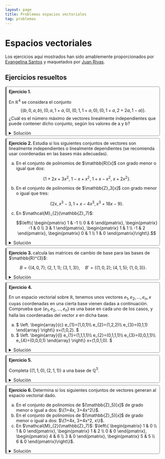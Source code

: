 ```yaml
---
layout: page
title: Problemas espacios vectoriales
tag: problemas
---
```

<style>
@media (min-width: 38em) {
  html {
    font-size: 18px;
  }
}

.container {
    max-width: 56rem;
    }
    @media (min-width: 38em) {
    .container {
        max-width: 38rem;
    }
    }
    @media (min-width: 56em) {
    .container {
        max-width: 56rem;
    }
}


body {
  counter-reset: article;
}

article:before {
  counter-increment: article;
  content: "Ejercicio " counter(article) ". ";
  font-weight: bold;
}

article {
  border-style: solid;
  border-width: 1px 1px 1px 5px;
  border-color: gray gray gray gray;
  border-radius: 5px;
  padding: 0.5em 0.5em 0em 0.5em;
  margin-bottom: 0.5em;
}
</style>

# Espacios vectoriales

Los ejercicios aquí mostrados han sido amablemente proporcionados por [Evangelina Santos](https://www.ugr.es/~esantos/) y maquetados por [Juan Rivas](https://github.com/MrRiversGit).

## Ejercicios resueltos 

<article>

En $\mathbb{R}^4$ se considera el conjunto 
$$
\{(b,0,a,b),(0,a,1+a,0),(0,1,1+a,0),(0,1+a,2+2a,1-a)\}.
$$
¿Cuál es el número máximo de vectores linealmente independientes que puede contener dicho conjunto, según los valores de a y b?

<details>
<summary>Solución</summary>

Para determinar si los vectores son linealmente independientes o linealmente dependientes construimos la matriz cuyas columnas son esos vectores, a continuación calculamos su rango y lo comparamos con el número de vectores. Se tiene que los vectores son linealmente independientes si y sólo si $\operatorname{rg}(A)$ es máximo (coincide con el número de vectores) y en otro caso son linealmente dependientes.<br>

La matriz que se forma es:

$$A=\left( \begin{array}{cccc}
b & 0 & 0 & 0\\
0 & a & 1 & 1+a\\
a & 1+a& 1+a & 2+2a\\
b & 0 & 0 & 1-a
\end{array}\right).$$

Puesto que es cuadrada de orden cuatro, entonces tendrá rango cuatro exactamente cuando el determinante sea distinto de cero. Lo calculamos:

$$|A|=\left| \begin{array}{cccc}
b & 0 & 0 & 0\\
0 & a & 1 & 1+a\\
a & 1+a& 1+a & 2+2a\\
b & 0 & 0 & 1-a
\end{array}\right|= \left| \begin{array}{cccc}
b & 0 & 0 & 0\\
0 & a-1 & 1 & 1+a\\
a & 0 & 1+a & 2+2a\\
b & 0 & 0 & 1-a
\end{array}\right|= b(a-1)(1+a)(1-a).$$

Luego si $b\not = 0$ y $a\not\in\{-1,1\}$, el rango es cuatro y los vectores son linealmente independientes.

Para estudiar todos los casos podemos representarlos en una tabla de doble entrada e iremos calculando cada uno de ellos.
El primero que completamos es el caso que acabamos de obtener, si $b\not = 0, a\not = \pm 1$ el rango es cuatro. En los demás uno o los dos parámetros toman valores concretos, por lo que es más fácil su estudio. La solución es:

<table border="1">
  <tr>
    <td></td>
    <td>$a=1$</td>
    <td>$a=-1$</td>
    <td>$a\not = \pm 1$</td>
  </tr>
  <tr>
    <td>$b=0$</td>
    <td>rango 2</td>
    <td>rango 3</td>
    <td>rango 3</td>
  </tr>
  <tr>
    <td>$b\not =0$</td>
    <td>rango 2</td>
    <td>rango 3</td>
    <td>rango 4</td>
  </tr>
</table>

Veamos por ejemplo el caso $b\not = 0, a=1$:
$$A=\left( \begin{array}{cccc}
b & 0 & 0 & 0\\
0 & 1 & 1 & 2\\
1 & 2& 2 & 4\\
b & 0 & 0 & 0
\end{array}\right)\sim_c \left( \begin{array}{cccc}
b & 0 & 0 & 0\\
0 & 1 & 0 & 0\\
1 & 2& 0 & 0\\
b & 0 & 0 & 0
\end{array}\right)$$
y es inmediato que el rango es dos. 

</details>
</article>

<article>
Estudia si los siguientes conjuntos de vectores son
linealmente independientes o linealmente dependientes (se recomienda usar coordenadas en las bases más adecuadas).

<ol type="a">
<li>En el conjunto de polinomios de $\mathbb{R}[x]$ con grado menor o igual que dos:</li>

$$\{ 1+2x+3x^{2},\; 1-x+x^{2},\; 1+x-x^{2},\; x+2x^{2} \}.$$

<li>En el conjunto de polinomios de $\mathbb{Z}_3[x]$ con grado menor o igual que tres:</li>

$$\{2x, x^3-3, 1+x -4x^3, x^3 + 18x -9\}.$$

<li>En $\mathcal{M}_{2}(\mathbb{Z}_7)$: </li>

$$\left\{ \begin{pmatrix} 1 & -1 \\ 0 & 6
\end{pmatrix}, \begin{pmatrix} -1 & 0 \\ 3 & 1 \end{pmatrix},
\begin{pmatrix} 1 & 1 \\ -1 & 2 \end{pmatrix}, \begin{pmatrix}
0 & 1 \\ 1 & 0 \end{pmatrix}\right\}.$$
</ol>

<details>
<summary>Solución</summary>

En cada caso utilizaremos la base más sencilla que conozcamos del espacio vectorial para obtener coordenadas de los vectores y aplicar el criterio conocido.

<ol type="a">

<li>Podemos utilizar la base $B=\{1,x,x^2\}$ en la que resulta muy sencillo escribir las coordenadas de los vectores:</li>

$$\begin{array}{rl}
1+2x+3x^{2}&=(1,2,3)_B,\\
1-x+x^{2}&=(1,-1,1)_B,\\
1+x-x^{2}&=(1,1,-1)_B,\\
x+2x^{2}&=(0,1,2)_B.
\end{array}$$

Ahora escribimos las coordenadas por columnas en una matriz y calculamos el rango:

$$\left(\begin{array}{rrrr}
1 & 1 & 1 & 0\\
2 & -1 & 1 & 1\\
3 & 1 & -1 & 2
\end{array}\right)\sim_c \left(\begin{array}{rrrr}
1 & 0 & 0 & 0\\
2 & -3 & -1 & 1\\
3 & -2 & -4 & 2
\end{array}\right)\sim_c \left(\begin{array}{rrrr}
1 & 0 & 0 & 0\\
2 & 1 & 0 & -3\\
3 & 2 & -2 & -2
\end{array}\right),$$

que tiene rango tres (las tres primeras columnas forman una submatriz con determinante distinto de cero). Los cuatro vectores son linealmente dependientes.

Realmente no era necesario el cálculo del rango, puesto que no podía ser en ningún caso mayor que tres. Podíamos haber utilizado que como $\operatorname{dim} (\mathbb{R}^2[x]) = 3$, el máximo número de vectores linealmente independientes en este espacio vectorial es tres.

<li>En este caso, utilizamos la base $B=\{1,x,x^2,x^3\}$ y de nuevo escribimos los vectores por sus coordenadas:</li>

$$\begin{array}{rl}
2x&=(0,2,0,0)_B,\\
x^3-3&=(0,0,0,1)_B,\\
 1+x-4x^{3}&=(1,1,0,2)_B,\\
 x^{3}+18x-9&=(0,0,0,1)_B.
\end{array}$$

Hemos tenido en cuenta que los coeficientes están en $\mathbb{Z}_3$ y por tanto $-3=0,-4=2,18=0,9=0$. En este caso observamos que se repite el mismo vector $(0,0,0,1)_B$, si lo consideramos dos veces el conjunto sería linealmente dependientes, pero como es un conjunto observamos que en realidad lo forman de tres vectores.
Escribimos la matriz
$$\left(\begin{array}{rrr}
0 & 0 & 1 \\
2 & 0 & 1 \\
0 & 0 & 0 \\
0 & 1 & 2
\end{array}\right)\sim_c \left(\begin{array}{rrr}
0 & 0 & 1 \\
1 & 0 & 0 \\
0 & 0 & 0 \\
0 & 1 & 0
\end{array}\right)$$

que tiene rango tres y los tres vectores son linealmente independientes.

<li>En $\mathcal{M}_{2}(\mathbb{Z}_7)$ una base sencilla es</li>

$$\left\{ \begin{pmatrix}
1 & 0 \\ 0 & 0 \\
\end{pmatrix}, \begin{pmatrix}
0 & 1 \\ 0 & 0 \\
\end{pmatrix}, \begin{pmatrix}
0 & 0 \\ 1 & 0 \\
\end{pmatrix},\begin{pmatrix}
0 & 0 \\ 0 & 1 \\
\end{pmatrix}\right\}.$$

Escribimos cada una de las matrices por sus coordenadas en esta base:

$$
\begin{pmatrix} 1 & -1 \\ 0 & 6
\end{pmatrix}=(1,-1,0,6)_B,$$
$$\begin{pmatrix} -1 & 0 \\ 3 & 1 \end{pmatrix}=(-1,0,3,1)_B,$$
$$
\begin{pmatrix} 1 & 1 \\ -1 & 2 \end{pmatrix}=(1,1,-1,2)_B,$$
$$\begin{pmatrix}
0 & 1 \\ 1 & 0 \end{pmatrix}=(0,1,1,0)_B.$$

Calculamos el rango de la matriz que forman (los coeficientes están en $\mathbb{Z}_7$):

$$\left(\begin{array}{rrrr}
1 & -1 & 1 & 0\\
-1 & 0 & 1 & 1\\
0 & 3 & -1 & 1 \\
6 & 1 & 2 & 0
\end{array}\right)\sim_c \left(\begin{array}{rrrr}
1 & 0 & 0 & 0\\
-1 & -1 & 2 & 1\\
0 & 3 & -1 & 1 \\
6 & 0 & 2 & 0
\end{array}\right)\sim_c \left(\begin{array}{rrrr}
1 & 0 & 0 & 0\\
0 & 1 & 0 & 0\\
1 & 1 & 4 & 4 \\
6 & 0 & 2 & 0
\end{array}\right)$$

que tiene determinante distinto de cero y por tanto rango cuatro, así que los vectores son linealmente independientes.

</ol>
</details>
</article>

<article>
calcula las matrices de cambio de base para las bases de $\mathbb{R}^{3}$:

$$B=\{(4,0,7);\ (2,1,1);\ (3,1,3)\},\quad B'=\{(1,0,2);\ (4,1,5);\ (1,0,3)\}.$$

<details>
<summary>Solución</summary>

Este ejercicio puede realizarse por varios métodos. Explicaremos dos de ellos.

<strong>Método 1</strong>

Para calcular la matriz de cambio de base de $B$ a $B'$ necesitamos como datos los vectores que forman $B$ escritos por sus coordenadas en $B'$. Nos planteamos entonces calcular $\alpha, \beta, \gamma$ tales que:
$$(4,0,7)=\alpha (1,0,2)+\beta (4,1,5)+\gamma (1,0,3)$$
y por tanto tenemos que resolver el sistema con matriz ampliada:

$$\left( \begin{array}{rrr|r}
1 & 4 & 1 & 4\\
0 & 1 & 0 & 0\\
2 & 5 & 3 & 7
\end{array} \right).$$

Para el siguiente vector de $B$ tenemos que resolver 
$$(2,1,1)=\alpha (1,0,2)+\beta (4,1,5)+\gamma (1,0,3)$$
con matriz ampliada:

$$\left( \begin{array}{rrr|r}
1 & 4 & 1 & 2\\
0 & 1 & 0 & 1\\
2 & 5 & 3 & 1
\end{array} \right).$$

Observamos que ambos sistemas tienen la misma matriz de coeficientes, y también el tercer sistema que debemos resolver, solo cambian las columnas de términos independientes. Podemos resolver los tres sistemas simultáneamente escribiendo

$$\left( \begin{array}{rrr|rrr}
1 & 4 & 1 & 4 & 2 & 3\\
0 & 1 & 0 & 0 & 1 & 1\\
2 & 5 & 3 & 7 & 1 & 3
\end{array} \right)\sim_f \left( \begin{array}{rrr|rrr}
1 & 0 & 0 & 5 & -2 & -1\\
0 & 1 & 0 & 0 & 1 & 1\\
0 & 0 & 1 & -1 & 0 & 0
\end{array} \right).$$

Comprobemos el resultado obtenido con <code>sage</code>.

<div class="sage">
<script type="text/x-sage">
A=matrix([[1,4,1],[0,1,0],[2,5,3]])
B=matrix([[4,2,3],[0,1,1],[7,1,3]]) 
AB=A.augment(B,subdivide=True) #matriz aumentada
show(AB,"~",AB.rref())
</script>
</div>  

La matriz de cambio de base de $B$ a $B'$ es entonces 

$$M_{BB'}=\left( \begin{array}{rrr}
 5 & -2 & -1\\
 0 & 1 & 1\\
 -1 & 0 & 0
\end{array} \right).$$

<strong>Método 2</strong>

Considerando la base canónica en $\mathbb{R}^3$: $B_c=\{(1,0,0),(0,1,0),(0,0,1)\}$ es muy fácil calcular

$$M_{BB_c}=P=\left( \begin{array}{rrr}
4 & 2 & 3 \\
0 & 1 & 1 \\
7 & 1 & 3 
\end{array} \right)$$

y 

$$M_{B'B_c}=Q=\left( \begin{array}{rrr}
1 & 4 & 1 \\
0 & 1 & 0 \\
2 & 5 & 3 
\end{array} \right).$$

Entonces, $X_c=PX$, $X_c=QX'$ donde $X,X',X_c$ representan a las coordenadas de $\overrightarrow{x}$ en las bases $B,B'$ y $B_c$, respectivamente.
Igualando las dos fórmulas

$$QX'=PX$$

y despejando $X'=Q^{-1}PX$, por lo que la matriz $M_{BB'}=Q^{-1}P$.<br>

Si observamos el método anterior, hemos calculado precisamente $Q^{-1}P$ utilizando operaciones elementales.<br>
La matriz $M_{B'B}=(Q^{-1}P)^{-1}=P^{-1}Q$.

</details>
</article>

<article>

En un espacio vectorial sobre $\mathbb{R}$, tenemos unos vectores $e_{1},e_{2},\dots ,e_{n},\, x$ cuyas coordenadas en una cierta base vienen dadas a continuación. Comprueba que $\{e_{1},e_{2},\dots,e_{n}\}$ es una base en cada uno de los casos, y halla las coordenadas del vector $x$ en dicha base. 

<ol type="a">
<li>
$
\left.
\begin{array}{c}
e_{1}=(1,0,1)\\
e_{2}=(1,2,2)\\
e_{3}=(0,1,1)
\end{array}
\right\} x=(1,0,2).
$
</li>
<li>
$
\left.
\begin{array}{l}
e_{1}=(1,1,1,1)\\
e_{2}=(0,1,1,1)\\
e_{3}=(0,0,1,1)\\
e_{4}=(0,0,0,1)
\end{array}
\right\} x=(1,0,1,0).
$
</li>
</ol>

<details>
<summary>Solución</summary>

<ol type="a">
<li>Para comprobar que los vectores $\{e_1,e_2,e_3\}$ forman base es suficiente probar que son linealmente independientes, puesto que son tres que es la dimensión del espacio vectorial. Calculamos el rango de la matriz que forman:</li>

$$\begin{pmatrix}
1 & 1 & 0\\
0 & 2 & 1\\
1 & 2 & 1
\end{pmatrix}\sim_f \begin{pmatrix}
1 & 1 & 0\\
0 & 2 & 1\\
0 & 1 & 1
\end{pmatrix}\sim_f \begin{pmatrix}
1 & 0 & -1\\
0 & 1 & 1\\
0 & 0 & -1
\end{pmatrix}.$$

Como tiene rango tres, son linealmente independientes y por tanto base.
Para calcular las coordenadas de $x$ en esta base planteamos
$$(1,0,2)=\alpha (1,0,1)+\beta (1,2,2)+\gamma (0,1,1)$$
que nos da el sistema

$$\left\{\begin{aligned}
\alpha+\beta &= 1,\\
2\beta+\gamma &= 0,\\
\alpha+2\beta+\gamma&=2.
\end{aligned}\right.$$

Observamos la matriz ampliada y las columnas de la matriz de coeficientes son los vectores de la base, mientras que la de términos independientes es el vector que queremos escribir por coordenadas en esta base:

$$\left( \begin{array}{rrr|r}
1 & 1 & 0 & 1\\
0 & 2 & 1 & 0\\
1 & 2 & 1 & 2
\end{array} \right).$$

Recordaremos esta relación para la próxima vez que realicemos este tipo de cálculos. Resolvemos:

$$\left( \begin{array}{rrr|r}
1 & 1 & 0 & 1\\
0 & 2 & 1 & 0\\
1 & 2 & 1 & 2
\end{array} \right)\sim_f  \left( \begin{array}{rrr|r}
1 & 1 & 0 & 1\\
0 & 2 & 1 & 0\\
0 & 1 & 1 & 1
\end{array} \right)\sim_f \left( \begin{array}{rrr|r}
1 & 0 & -1 & 0\\
0 & 1 & 1 & 1\\
0 & 0 & -1 & -2
\end{array} \right)\sim_f \left( \begin{array}{rrr|r}
1 & 0 & 0 & 2\\
0 & 1 & 0 & -1\\
0 & 0 & 1 & 2
\end{array} \right).$$

Luego $x=(2,-1,2)_B$.<br>

Comprobemos el resultado obtenido con <code>sage</code>.

<div class="sage">
<script type="text/x-sage">
A=matrix([[1,1,0],[0,2,1],[1,2,1]])
b=vector([1,0,2]) 
Ab=A.augment(b,subdivide=True) 
show(Ab,"~",Ab.rref())
</script>
</div>  

<li>Procedemos del mismo modo sin repetir los razonamientos, puesto que son idénticos al apartado anterior.</li>

$$\left( \begin{array}{rrrr|r}
1 & 1 & 1 & 1 & 1\\
0 & 1 & 1 & 1 & 0 \\
0 & 0 & 1 & 1 & 1\\
0 & 0 & 0 & 1 & 0
\end{array} \right)\sim_f \left( \begin{array}{rrrr|r}
1 & 0 & 0 & 0 & 1\\
0 & 1 & 0 & 0 & -1 \\
0 & 0 & 1 & 0 & 1\\
0 & 0 & 0 & 1 & 0
\end{array} \right)$$
luego son base (la matriz de coeficientes tiene rango 4) y $x=(1,-1,1,0)_B$.<br>

Comprobemos el resultado obtenido con <code>sage</code>.

<div class="sage">
<script type="text/x-sage">
A=matrix([[1,1,1,1],[0,1,1,1],[0,0,1,1],[0,0,0,1]])
b=vector([1,0,1,0]) 
Ab=A.augment(b,subdivide=True) 
show(Ab,"~",Ab.rref())
</script>
</div>  

</ol>
</details>
</article>

<article>

Completa $\{(1,1,0),(2,1,1)\}$ a una base de $\mathbb{Q}^3$.

<details>
<summary>Solución</summary>

Comenzamos observando que los dos vectores son linealmente independientes (no son múltiplo uno del otro). Se trata de añadir vectores a los dados hasta obtener una base de $\mathbb{Q}^3$, como $\operatorname{dim}(\mathbb{Q}^3)=3$ en cualquier base debe haber tres vectores, con lo que en este caso habrá que añadir un vector. Se puede realizar de infinitas formas, la única condición es que los tres vectores sean linealmente independientes; se aconseja hacerlo de modo que esta condición sea fácil de comprobar.
Partimos de la matriz

$$\begin{pmatrix}
1 & 2 & \_\\
1 & 1 & \_\\
0 & 1 & \_
\end{pmatrix}$$ 

y si añadimos una columna sencilla, por ejemplo

$$\begin{pmatrix}
1 & 2 & 1\\
1 & 1 & 0\\
0 & 1 & 0
\end{pmatrix}$$

comprobar que el determinante es distinto de cero es muy fácil. Entonces hemos completado con el vector $(1,0,0)$. También valdría añadir $(0,0,1)$:

$$\begin{pmatrix}
1 & 2 & 0\\
1 & 1 & 0\\
0 & 1 & 1
\end{pmatrix}.$$

</details>
</article>

<article>
Determina si los siguientes conjuntos de vectores generan al
espacio vectorial dado.

<ol type="a">
<li>En el conjunto de polinomios de $(\mathbb{Z}_5)[x]$ de grado menor o igual a dos: $\{1+4x, 3+4x^2\}$.</li>
<li>En el conjunto de polinomios de $(\mathbb{Z}_5)[x]$ de grado menor o igual a dos: $\{1+4x, 3+4x^2, x\}$.</li>
<li>En $\mathcal{M}_{2}(\mathbb{Z}_7)$: $\left\{ \begin{pmatrix} 1 & 0 \\ 1 & 0
\end{pmatrix}, \begin{pmatrix} 1 & 2 \\ 0 & 0 \end{pmatrix},
\begin{pmatrix} 4 & 6 \\ 3 & 0 \end{pmatrix}, \begin{pmatrix} 5
& 5 \\ 6 & 0 \end{pmatrix}\right\}$.</li>

</ol>
<details>
<summary>Solución</summary>

<ol type="a">
<li>Como la dimensión de este espacio es tres, cualquier conjunto de generadores tiene que tener al menos tres vectores. Así que en este caso la respuesta es negativa.</li>
<li>Estamos en el mismo espacio vectorial y ahora sí tenemos tres vectores. Serán sistema de generadores si y solo si son base, lo que equivale a que sean linealmente independientes. Escribimos sus coordenadas en $B_s=\{1,x,x^2\}$ y calculamos el rango de la matriz que forman:</li>

$$1+4x=(1,4,0)_{B_s},$$
$$3+4x^2=(2,0,4)_{B_s},$$
$$x=(0,1,0)_{B_S},$$

$$\begin{pmatrix}
1 & 2 & 0\\
4 & 0 & 1\\
0 & 4 & 0
\end{pmatrix}.$$

Esta matriz tiene determinante $(-1)(4)=1$ y por tanto son sistema de generadores.

<li>En este caso tenemos cuatro vectores y $\operatorname{dim}(\mathcal{M}_{2}(\mathbb{Z}_7))=4$, así que razonamos como antes, esta vez usando coordenadas en la base estándar</li>

$$B_s=\left\{ \begin{pmatrix}
1 & 0 \\ 0 & 0 \\
\end{pmatrix}, \begin{pmatrix}
0 & 1 \\ 0 & 0 \\
\end{pmatrix}, \begin{pmatrix}
0 & 0 \\ 1 & 0 \\
\end{pmatrix},\begin{pmatrix}
0 & 0 \\ 0 & 1 \\
\end{pmatrix}\right\},$$

$$  
\begin{pmatrix} 1 & 0 \\ 1 & 0 \end{pmatrix}=(1,0,1,0)_{B_s},$$
$$\begin{pmatrix} 1 & 2 \\ 0 & 0 \end{pmatrix}=(1,2,0,0)_{B_s},$$
$$\begin{pmatrix} 4 & 6 \\ 3 & 0 \end{pmatrix}=(4,6,3,0)_{B_s},$$
$$\begin{pmatrix} 5 & 5 \\ 6 & 0 \end{pmatrix}=(5,5,6,0)_{B_s}.$$

Y ahora calculamos el rango de la matriz que forman:

$$\begin{pmatrix}
1 & 1 & 4 & 5\\
0 & 2 & 6 & 5\\
1 & 0 & 3 & 6\\
0 & 0 & 0 & 0
\end{pmatrix}$$

que como tiene una fila entera de ceros tiene rango menor que cuatro, luego no son sistema de generadores.

</ol>
</details>
</article>